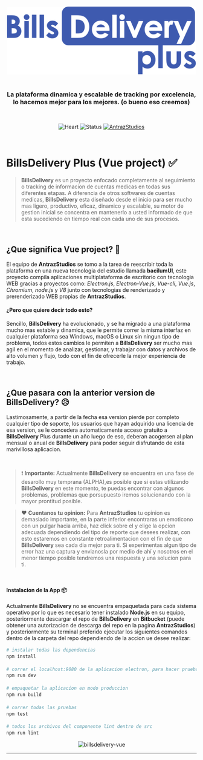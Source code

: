 <div align="center">
  <br>
  <img width="500" src="/billsdelivery_forelogo.png" alt="billsdelivery-vue">
  <br>
  <br>
</div>
<h3 align="center" color="#6a737d">
La plataforma dinamica y escalable de tracking por excelencia, lo hacemos mejor para los mejores. (o bueno eso creemos)
</h3>
<br>
<div align="center">

![Heart](https://img.shields.io/badge/HECHO%20EN-COLOMBIA-F7CA18.svg?style=for-the-badge) ![Status](https://img.shields.io/badge/alpha-0.0.1-%23c0392b.svg?style=for-the-badge) [![AntrazStudios](https://img.shields.io/badge/BY-ANTRAZSTUDIOS-9B59B6.svg?style=for-the-badge)](http://www.antrazstudios.com)

</div>
<br>

# **BillsDelivery** Plus (Vue project) :white_check_mark:

> **BillsDelivery** es un proyecto enfocado completamente al seguimiento o tracking de informacion de cuentas medicas en todas sus diferentes etapas. A diferencia de otros softwares de cuentas medicas, **BillsDelivery** esta diseñado desde el inicio para ser mucho mas ligero, productivo, eficaz, dinamico y escalable, su motor de gestion inicial se concentra en mantenerlo a usted informado de que esta sucediendo en tiempo real con cada uno de sus procesos.

<br>

## ¿Que significa Vue project? :clap:

El equipo de **AntrazStudios** se tomo a la tarea de reescribir toda la plataforma en una nueva tecnologia del estudio llamada **bacilumUI**, este proyecto compila aplicaciones multiplataforma de escritorio con tecnologia WEB gracias a proyectos como: *Electron.js*, *Electron-Vue.js*, *Vue-cli*, *Vue.js*, *Chromium*, *node.js* y *V8* junto con tecnologias de renderizado y prerenderizado WEB propias de **AntrazStudios**.

#### ¿Pero que quiere decir todo esto?
Sencillo, **BillsDelivery** ha evolucionado, y se ha migrado a una plataforma mucho mas estable y dinamica, que le permite correr la misma interfaz en cualquier plataforma sea Windows, macOS o Linux sin ningun tipo de problema, todos estos cambios le permiten a **BillsDelivery** ser mucho mas agil en el momento de analizar, gestionar, y trabajar con datos y archivos de alto volumen y flujo, todo  con el fin de ofrecerle la mejor experiencia de trabajo.

<br>

## ¿Que pasara con la anterior version de **BillsDelivery**? :disappointed_relieved:
Lastimosamente, a partir de la fecha esa version pierde por completo cualquier tipo de soporte, los usuarios que hayan adquirido una licencia de esa version, se le concedera automaticamente acceso gratuito a **BillsDelivery** Plus durante un año luego de eso, deberan acogersen al plan mensual o anual de **BillsDelivery** para poder seguir disfrutando de esta marivillosa aplicacion.

<br>

> :exclamation: **Importante:**
> Actualmente **BillsDelivery** se encuentra en una fase de desarollo muy temprana (ALPHA),es posible que si estas utilizando **BillsDelivery** en este momento, te puedas encontrar con algunos problemas, problemas que porsupuesto iremos solucionando con la mayor prontitud posible.

> :heart: **Cuentanos tu opinion:**
> Para **AntrazStudios** tu opinion es demasiado importante, en la parte inferior encontraras un emoticono con un pulgar hacia arriba, haz click sobre el y elige la opcion adecuada dependiendo del tipo de reporte que desees realizar, con esto estaremos en constante retroalimentacion con el fin de que **BillsDelivery** sea cada dia mejor para ti. Si experimentas algun tipo de error haz una captura y envianosla por medio de ahí y nosotros en el menor tiempo posible tendremos una respuesta y una solucion para ti.

<br>

#### Instalacion de la App :package:
Actualmente **BillsDelivery** no se encuentra empaquetada para cada sistema operativo por lo que es necesario tener instalado **Node.js** en su equipo, posteriormente descargar el repo de **BillsDelivery** en **Bitbucket** (puede obtener una autorizacion de descarga del repo en la pagina **AntrazStudios**) y posteriormente su terminal preferido ejecutar los siguientes comandos dentro de la carpeta del repo dependiendo de la accion ue desee realizar:

``` bash
# instalar todas las dependencias
npm install

# correr el localhost:9080 de la aplicacion electron, para hacer pruebas.
npm run dev

# empaquetar la aplicacion en modo produccion
npm run build

# correr todas las pruebas
npm test

# todos los archivos del componente lint dentro de src
npm run lint

```

<div align="center" backgroudcolor="purple">

<img height="35" src="http://antrazstudios.com/assets/antraz_studios_logotipo_dark.png" alt="billsdelivery-vue">

</div>

---
